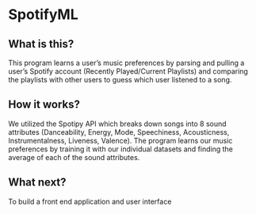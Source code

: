# SpotifyML
## What is this?
This program learns a user’s music preferences by parsing and pulling a user’s Spotify account (Recently Played/Current Playlists) and comparing the playlists with other users to guess which user listened to a song.
## How it works?
We utilized the Spotipy API which breaks down songs into 8 sound attributes (Danceability, Energy, Mode, Speechiness, Acousticness, Instrumentalness, Liveness, Valence). The program learns our music preferences by training it with our individual datasets and finding the average of each of the sound attributes.
## What next?
To build a front end application and user interface
